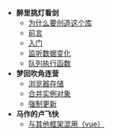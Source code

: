 * **醉里挑灯看剑**
    * [为什么要创造这个库](WHY.md)
    * [前言](README.md)
    * [入门](FIRST.md)
    * [监听数据变化](SECOND.md)
    * [队列执行函数](THIRD.md)
* **梦回吹角连营**
    * [浏览器存储](SPRING.md)
    * [合并实例对象](SUMMER.md)
    * [强制更新](AUTUMN.md)
* **马作的卢飞快**
    * [与其他框架混用（vue）](MIXIN.md)